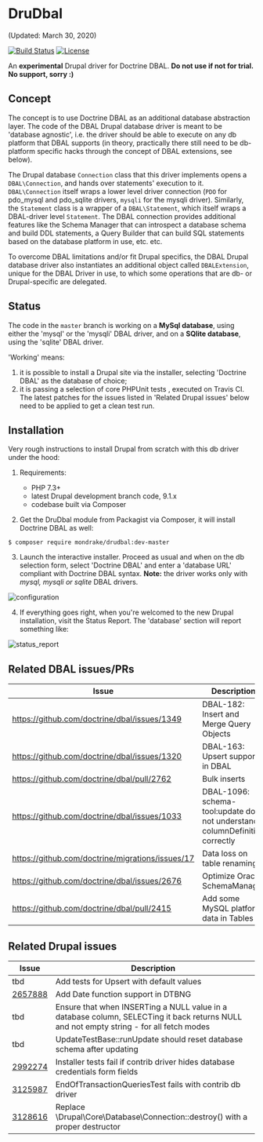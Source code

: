 # DruDbal
(Updated: March 30, 2020)

[![Build Status](https://travis-ci.org/mondrake/drudbal.svg?branch=master)](https://travis-ci.org/mondrake/drudbal)
[![License](https://img.shields.io/github/license/mondrake/drudbal.svg)](https://packagist.org/packages/mondrake/drudbal)

An __experimental__ Drupal driver for Doctrine DBAL. __Do not use if not for trial. No support, sorry :)__

## Concept
The concept is to use Doctrine DBAL as an additional database abstraction
layer. The code of the DBAL Drupal database driver is meant to be 'database
agnostic', i.e. the driver should be able to execute on any db platform that
DBAL supports (in theory, practically there still need to be db-platform
specific hacks through the concept of DBAL extensions, see below).

The Drupal database ```Connection``` class that this driver implements opens
a ```DBAL\Connection```, and hands over statements' execution to it.
```DBAL\Connection``` itself wraps a lower level driver connection (```PDO```
for pdo_mysql and pdo_sqlite drivers, ```mysqli``` for the mysqli driver).
Similarly, the ```Statement``` class is a wrapper of a ```DBAL\Statement```,
which itself wraps a DBAL-driver level ```Statement```.
The DBAL connection provides additional features like the Schema Manager
that can introspect a database schema and build DDL statements, a Query
Builder that can build SQL statements based on the database platform in use,
etc. etc.

To overcome DBAL limitations and/or fit Drupal specifics, the DBAL Drupal
database driver also instantiates an additional object called
```DBALExtension```, unique for the DBAL Driver in use, to which some
operations that are db- or Drupal-specific are delegated.

## Status

The code in the ```master``` branch is working on a __MySql database__, using
either the 'mysql' or the 'mysqli' DBAL driver, and on a __SQlite database__,
using the 'sqlite' DBAL driver.

'Working' means:
1. it is possible to install a Drupal site via the installer, selecting
   'Doctrine DBAL' as the database of choice;
2. it is passing a selection of core PHPUnit tests , executed on Travis CI.
   The latest patches for the issues listed in 'Related Drupal issues' below
   need to be applied to get a clean test run.

## Installation

Very rough instructions to install Drupal from scratch with this db driver
under the hood:

1. Requirements:
    * PHP 7.3+
    * latest Drupal development branch code, 9.1.x
    * codebase built via Composer

2. Get the DruDbal module from Packagist via Composer, it will install Doctrine
   DBAL as well:
  ```
  $ composer require mondrake/drudbal:dev-master
  ```

3. Launch the interactive installer. Proceed as usual and when on the db
   selection form, select 'Doctrine DBAL' and enter a 'database URL' compliant
   with Doctrine DBAL syntax. __Note:__ the driver works only with _mysql,
   mysqli or sqlite_ DBAL drivers.

![configuration](https://cloud.githubusercontent.com/assets/1174864/24586418/7f86feb4-17a0-11e7-820f-eb1483dad07f.png)

4. If everything goes right, when you're welcomed to the new Drupal
   installation, visit the Status Report. The 'database' section will report
   something like:

![status_report](https://user-images.githubusercontent.com/1174864/29685128-ca25375c-8914-11e7-8305-9ba369f68067.png)

## Related DBAL issues/PRs
Issue                                            | Description                                                                  | Info           |
-------------------------------------------------|------------------------------------------------------------------------------|----------------|
https://github.com/doctrine/dbal/issues/1349     | DBAL-182: Insert and Merge Query Objects                                     |                |
https://github.com/doctrine/dbal/issues/1320     | DBAL-163: Upsert support in DBAL                                             |                |
https://github.com/doctrine/dbal/pull/2762       | Bulk inserts                                                                 |                |
https://github.com/doctrine/dbal/issues/1033     | DBAL-1096: schema-tool:update does not understand columnDefinition correctly |                |
https://github.com/doctrine/migrations/issues/17 | Data loss on table renaming.                                                 |                |
https://github.com/doctrine/dbal/issues/2676     | Optimize Oracle SchemaManager                                                |                |
https://github.com/doctrine/dbal/pull/2415       | Add some MySQL platform data in Tables                                       | fixed in 2.9.0 |

## Related Drupal issues
Issue                                                           | Description                                                                                                                             |
----------------------------------------------------------------|-------------------------------------------------------------------------------------------------------------------------------------------|
tbd                                                             | Add tests for Upsert with default values                                                                                     |
[2657888](https://www.drupal.org/node/2657888)                  | Add Date function support in DTBNG                                                                                      |
tbd                                                             | Ensure that when INSERTing a NULL value in a database column, SELECTing it back returns NULL and not empty string - for all fetch modes |
tbd                                                             | UpdateTestBase::runUpdate should reset database schema after updating                                                             |
[2992274](https://www.drupal.org/project/drupal/issues/2992274) | Installer tests fail if contrib driver hides database credentials form fields                                                           |
[3125987](https://www.drupal.org/project/drupal/issues/3125987) | EndOfTransactionQueriesTest fails with contrib db driver                                                                                  |
[3128616](https://www.drupal.org/project/drupal/issues/3128616) | Replace \Drupal\Core\Database\Connection::destroy() with a proper destructor                                                                                 |
